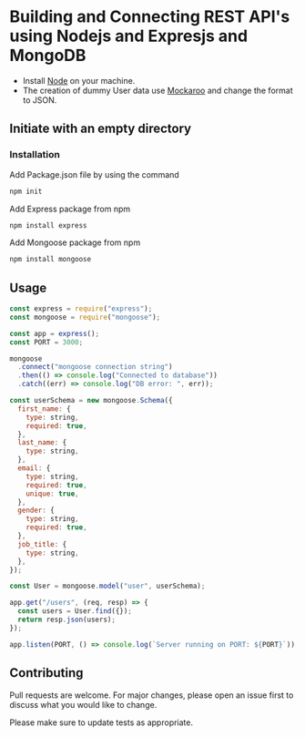 # Building and Connecting REST API's using Nodejs and Expresjs and MongoDB

- Install [Node](https://nodejs.org/en/download/package-manager) on your machine.
- The creation of dummy User data use [Mockaroo](https://www.mockaroo.com/) and change the format to JSON.

## Initiate with an empty directory

### Installation

Add Package.json file by using the command

```bash
npm init
```

Add Express package from npm

```bash
npm install express
```

Add Mongoose package from npm

```bash
npm install mongoose
```

## Usage

```js
const express = require("express");
const mongoose = require("mongoose");

const app = express();
const PORT = 3000;

mongoose
  .connect("mongoose connection string")
  .then(() => console.log("Connected to database"))
  .catch((err) => console.log("DB error: ", err));

const userSchema = new mongoose.Schema({
  first_name: {
    type: string,
    required: true,
  },
  last_name: {
    type: string,
  },
  email: {
    type: string,
    required: true,
    unique: true,
  },
  gender: {
    type: string,
    required: true,
  },
  job_title: {
    type: string,
  },
});

const User = mongoose.model("user", userSchema);

app.get("/users", (req, resp) => {
  const users = User.find({});
  return resp.json(users);
});

app.listen(PORT, () => console.log(`Server running on PORT: ${PORT}`));
```

## Contributing

Pull requests are welcome. For major changes, please open an issue first
to discuss what you would like to change.

Please make sure to update tests as appropriate.
